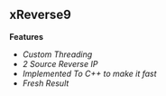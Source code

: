 ## xReverse9

  **Features**
  
  - _Custom Threading_
  - _2 Source Reverse IP_
  - _Implemented To C++ to make it fast_
  - _Fresh Result_
